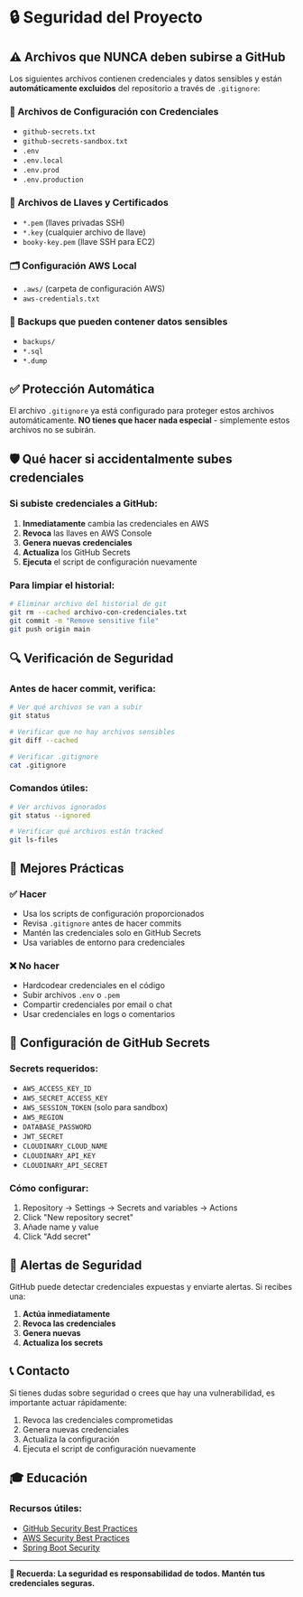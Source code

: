 # 🔒 Seguridad del Proyecto

## ⚠️ Archivos que NUNCA deben subirse a GitHub

Los siguientes archivos contienen credenciales y datos sensibles y están **automáticamente excluidos** del repositorio a través de `.gitignore`:

### 📄 Archivos de Configuración con Credenciales
- `github-secrets.txt`
- `github-secrets-sandbox.txt` 
- `.env`
- `.env.local`
- `.env.prod`
- `.env.production`

### 🔑 Archivos de Llaves y Certificados
- `*.pem` (llaves privadas SSH)
- `*.key` (cualquier archivo de llave)
- `booky-key.pem` (llave SSH para EC2)

### 🗂️ Configuración AWS Local
- `.aws/` (carpeta de configuración AWS)
- `aws-credentials.txt`

### 💾 Backups que pueden contener datos sensibles
- `backups/`
- `*.sql`
- `*.dump`

## ✅ Protección Automática

El archivo `.gitignore` ya está configurado para proteger estos archivos automáticamente. **NO tienes que hacer nada especial** - simplemente estos archivos no se subirán.

## 🛡️ Qué hacer si accidentalmente subes credenciales

### Si subiste credenciales a GitHub:

1. **Inmediatamente** cambia las credenciales en AWS
2. **Revoca** las llaves en AWS Console
3. **Genera nuevas credenciales**
4. **Actualiza** los GitHub Secrets
5. **Ejecuta** el script de configuración nuevamente

### Para limpiar el historial:
```bash
# Eliminar archivo del historial de git
git rm --cached archivo-con-credenciales.txt
git commit -m "Remove sensitive file"
git push origin main
```

## 🔍 Verificación de Seguridad

### Antes de hacer commit, verifica:
```bash
# Ver qué archivos se van a subir
git status

# Verificar que no hay archivos sensibles
git diff --cached

# Verificar .gitignore
cat .gitignore
```

### Comandos útiles:
```bash
# Ver archivos ignorados
git status --ignored

# Verificar qué archivos están tracked
git ls-files
```

## 🎯 Mejores Prácticas

### ✅ Hacer
- Usa los scripts de configuración proporcionados
- Revisa `.gitignore` antes de hacer commits
- Mantén las credenciales solo en GitHub Secrets
- Usa variables de entorno para credenciales

### ❌ No hacer
- Hardcodear credenciales en el código
- Subir archivos `.env` o `.pem`
- Compartir credenciales por email o chat
- Usar credenciales en logs o comentarios

## 🔐 Configuración de GitHub Secrets

### Secrets requeridos:
- `AWS_ACCESS_KEY_ID`
- `AWS_SECRET_ACCESS_KEY`
- `AWS_SESSION_TOKEN` (solo para sandbox)
- `AWS_REGION`
- `DATABASE_PASSWORD`
- `JWT_SECRET`
- `CLOUDINARY_CLOUD_NAME`
- `CLOUDINARY_API_KEY`
- `CLOUDINARY_API_SECRET`

### Cómo configurar:
1. Repository → Settings → Secrets and variables → Actions
2. Click "New repository secret"
3. Añade name y value
4. Click "Add secret"

## 🚨 Alertas de Seguridad

GitHub puede detectar credenciales expuestas y enviarte alertas. Si recibes una:

1. **Actúa inmediatamente**
2. **Revoca las credenciales**
3. **Genera nuevas**
4. **Actualiza los secrets**

## 📞 Contacto

Si tienes dudas sobre seguridad o crees que hay una vulnerabilidad, es importante actuar rápidamente:

1. Revoca las credenciales comprometidas
2. Genera nuevas credenciales
3. Actualiza la configuración
4. Ejecuta el script de configuración nuevamente

## 🎓 Educación

### Recursos útiles:
- [GitHub Security Best Practices](https://docs.github.com/en/code-security)
- [AWS Security Best Practices](https://aws.amazon.com/security/)
- [Spring Boot Security](https://spring.io/projects/spring-security)

---

**🔐 Recuerda: La seguridad es responsabilidad de todos. Mantén tus credenciales seguras.** 